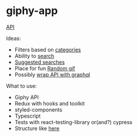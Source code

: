 # giphy-app

[API](https://developers.giphy.com/docs/api/endpoint#search-suggestions)

Ideas:
- Filters based on [categories](https://developers.giphy.com/docs/api/endpoint#categories) 
- Ability to [search](https://developers.giphy.com/docs/api/endpoint#search)
- [Suggested searches](https://developers.giphy.com/docs/api/endpoint#search-suggestions)
- Place for fun [Random gif](https://developers.giphy.com/docs/api/endpoint#random)
- Possibly [wrap API with graphql](https://graphql.org/blog/rest-api-graphql-wrapper/)

What to use:

- Giphy API
- Redux with hooks and toolkit
- styled-components
- Typescript
- Tests with react-testing-library or(and?) cypress
- Structure like [here](https://feature-sliced.design/)
